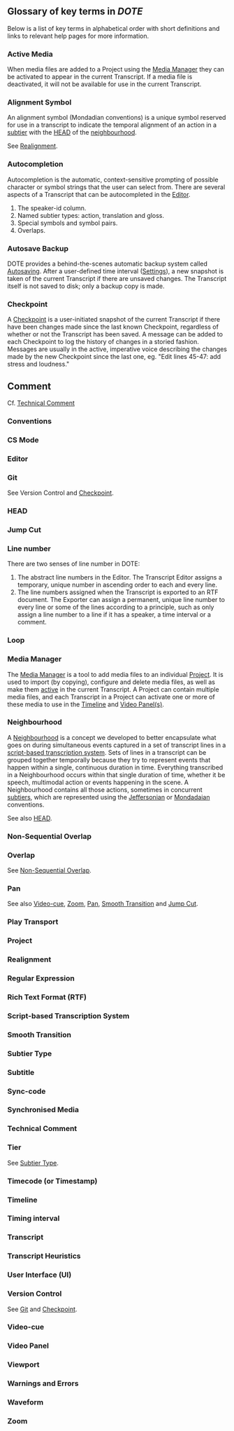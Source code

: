## Glossary of key terms in _DOTE_

Below is a list of key terms in alphabetical order with short definitions and links to relevant help pages for more information.

### Active Media <a id='active'></a>

When media files are added to a Project using the [Media Manager](media.md) they can be activated to appear in the current Transcript.
If a media file is deactivated, it will not be available for use in the current Transcript.

### Alignment Symbol <a id='align-symbol'></a>

An alignment symbol (Mondadian conventions) is a unique symbol reserved for use in a transcript to indicate the temporal alignment of an action in a [subtier](tier.md) with the [HEAD](#head) of the [neighbourhood](#neighbourhood).

See [Realignment](#align).

### Autocompletion <a id='autocomplete'></a>

Autocompletion is the automatic, context-sensitive prompting of possible character or symbol strings that the user can select from.
There are several aspects of a Transcript that can be autocompleted in the [Editor](transcript.md).
1. The speaker-id column.
1. Named subtier types: action, translation and gloss.
1. Special symbols and symbol pairs.
1. Overlaps.

### Autosave Backup <a id='autosave'></a>

DOTE provides a behind-the-scenes automatic backup system called [Autosaving](versioncontrol.md#autosaving).
After a user-defined time interval ([Settings](settings.md)), a new snapshot is taken of the current Transcript if there are unsaved changes.
The Transcript itself is not saved to disk; only a backup copy is made.

### Checkpoint <a id='checkpoint'></a>

A [Checkpoint](versioncontrol.md) is a user-initiated snapshot of the current Transcript if there have been changes made since the last known Checkpoint, regardless of whether or not the Transcript has been saved.
A message can be added to each Checkpoint to log the history of changes in a storied fashion.
Messages are usually in the active, imperative voice describing the changes made by the new Checkpoint since the last one, eg. "Edit lines 45-47: add stress and loudness."

## Comment <a id='comment'></a>

Cf. [Technical Comment](#tech-comment)

### Conventions <a id='conventions'></a>

### CS Mode <a id='CSmode'></a>

### Editor <a id='editor'></a>

### Git <a id='git'></a>

See Version Control and [Checkpoint](#checkpoint).

### HEAD <a id='head'></a>

### Jump Cut <a id='jump-cut'></a>

### Line number <a id='line-number'></a>

There are two senses of line number in DOTE:

1. The abstract line numbers in the Editor.
The Transcript Editor assigns a temporary, unique number in ascending order to each and every line.
1. The line numbers assigned when the Transcript is exported to an RTF document.
The Exporter can assign a permanent, unique line number to every line or some of the lines according to a principle, such as only assign a line number to a line if it has a speaker, a time interval or a comment.

### Loop <a id='loop'></a>

### Media Manager <a id='media'></a>

The [Media Manager](media.md) is a tool to add media files to an individual [Project](project.md).
It is used to import (by copying), configure and delete media files, as well as make them [active](#active) in the current Transcript.
A Project can contain multiple media files, and each Transcript in a Project can activate one or more of these media to use in the [Timeline](timeline.md) and [Video Panel(s)](video.md).

### Neighbourhood <a id='neighbourhood'></a>

A [Neighbourhood](tiers.md) is a concept we developed to better encapsulate what goes on during simultaneous events captured in a set of transcript lines in a [script-based transcription system](#script).
Sets of lines in a transcript can be grouped together temporally because they try to represent events that happen within a single, continuous duration in time.
Everything transcribed in a Neighbourhood occurs within that single duration of time, whether it be speech, multimodal action or events happening in the scene.
A Neighbourhood contains all those actions, sometimes in concurrent [subtiers](tiers.md), which are represented using the [Jeffersonian](jefferson.md) or [Mondadaian](mondada.md) conventions.

See also [HEAD](#head).

### Non-Sequential Overlap <a id='ns-overlap'></a>

### Overlap <a id='overlap'></a>

See [Non-Sequential Overlap](#ns-overlap).

### Pan <a id='pan'></a>

See also [Video-cue](#video-cue), [Zoom](#zoom), [Pan](#pan), [Smooth Transition](#smooth) and [Jump Cut](#jump-cut).

### Play Transport <a id='play'></a>

### Project <a id='project'></a>

### Realignment <a id='align'></a>

### Regular Expression <a id='regex'></a>

### Rich Text Format (RTF) <a id='rtf'></a>

### Script-based Transcription System <a id='script'></a>

### Smooth Transition <a id='smooth'></a>

### Subtier Type <a id='subtier'></a>

### Subtitle <a id='subtitle'></a>

### Sync-code <a id='sync-code'></a>

### Synchronised Media <a id='sync'></a>

### Technical Comment <a id='tech-comment'></a>

### Tier <a id='tier'></a>

See [Subtier Type](#subtier).

### Timecode (or Timestamp) <a id='timecode'></a>

### Timeline <a id='timeline'></a>

### Timing interval <a id='interval'></a>

### Transcript <a id='transcript'></a>

### Transcript Heuristics <a id='heuristics'></a>

### User Interface (UI) <a id='ui'></a>

### Version Control <a id='version'></a>

See [Git](#git) and [Checkpoint](#checkpoint).

### Video-cue <a id='video-cue'></a>

### Video Panel <a id='video-panel'></a>

### Viewport <a id='viewport'></a>

### Warnings and Errors <a id='error'></a>

### Waveform <a id='waveform'></a>

### Zoom <a id='zoom'></a>
